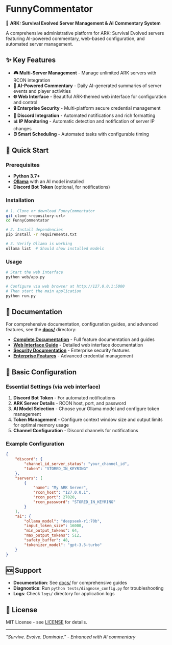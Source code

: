 # FunnyCommentator

🦕 **ARK: Survival Evolved Server Management & AI Commentary System**

A comprehensive administrative platform for ARK: Survival Evolved servers featuring AI-powered commentary, web-based configuration, and automated server management.

## ✨ Key Features

- **🎮 Multi-Server Management** - Manage unlimited ARK servers with RCON integration
- **🤖 AI-Powered Commentary** - Daily AI-generated summaries of server events and player activities
- **🌐 Web Interface** - Beautiful ARK-themed web interface for configuration and control
- **🔒 Enterprise Security** - Multi-platform secure credential management
- **💬 Discord Integration** - Automated notifications and rich formatting
- **📊 IP Monitoring** - Automatic detection and notification of server IP changes
- **⏰ Smart Scheduling** - Automated tasks with configurable timing

## 🚀 Quick Start

### Prerequisites
- **Python 3.7+**
- **[Ollama](https://ollama.ai/)** with an AI model installed
- **Discord Bot Token** (optional, for notifications)

### Installation
```bash
# 1. Clone or download FunnyCommentator
git clone <repository-url>
cd FunnyCommentator

# 2. Install dependencies
pip install -r requirements.txt

# 3. Verify Ollama is working
ollama list  # Should show installed models
```

### Usage
```bash
# Start the web interface
python web/app.py

# Configure via web browser at http://127.0.0.1:5000
# Then start the main application
python run.py
```

## 📖 Documentation

For comprehensive documentation, configuration guides, and advanced features, see the **[docs/](docs/)** directory:

- **[Complete Documentation](docs/README.md)** - Full feature documentation and guides
- **[Web Interface Guide](docs/WEB_INTERFACE.md)** - Detailed web interface documentation  
- **[Security Documentation](docs/CREDENTIAL_SECURITY.md)** - Enterprise security features
- **[Enterprise Features](docs/ENTERPRISE_CREDENTIALS.md)** - Advanced credential management

## 🔧 Basic Configuration

### Essential Settings (via web interface)
1. **Discord Bot Token** - For automated notifications
2. **ARK Server Details** - RCON host, port, and password
3. **AI Model Selection** - Choose your Ollama model and configure token management
4. **Token Management** - Configure context window size and output limits for optimal memory usage
4. **Channel Configuration** - Discord channels for notifications

### Example Configuration
```json
{
    "discord": {
        "channel_id_server_status": "your_channel_id",
        "token": "STORED_IN_KEYRING"
    },
    "servers": [
        {
            "name": "My ARK Server",
            "rcon_host": "127.0.0.1",
            "rcon_port": 27020,
            "rcon_password": "STORED_IN_KEYRING"
        }
    ],
    "ai": {
        "ollama_model": "deepseek-r1:70b",
        "input_token_size": 16000,
        "min_output_tokens": 64,
        "max_output_tokens": 512,
        "safety_buffer": 48,
        "tokenizer_model": "gpt-3.5-turbo"
    }
}
```

## 🆘 Support

- **Documentation**: See [docs/](docs/) for comprehensive guides
- **Diagnostics**: Run `python tests/diagnose_config.py` for troubleshooting
- **Logs**: Check `logs/` directory for application logs

## 📄 License

MIT License - see [LICENSE](LICENSE) for details.

---

*"Survive. Evolve. Dominate." - Enhanced with AI commentary*
